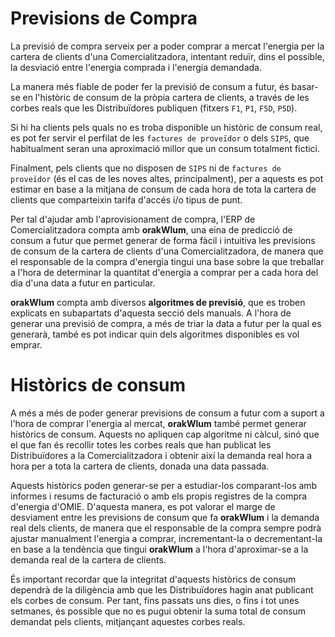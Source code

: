 # Previsions de Compra

La previsió de compra serveix per a poder comprar a mercat l'energia per la cartera de clients d'una Comercialitzadora,
intentant reduïr, dins el possible, la desviació entre l'energia comprada i l'energia demandada.

La manera més fiable de poder fer la previsió de consum a futur, és basar-se en l'històric de consum de la pròpia cartera
de clients, a través de les corbes reals que les Distribuïdores publiquen (fitxers `F1`, `P1`, `F5D`, `P5D`).

Si hi ha clients pels quals no es troba disponible un històric de consum real, es pot fer servir el perfilat de les `factures
de proveïdor` o dels `SIPS`, que habitualment seran una aproximació millor que un consum totalment fictici.

Finalment, pels clients que no disposen de `SIPS` ni de `factures de proveïdor` (és el cas de les noves altes, principalment), 
per a aquests es pot estimar en base a la mitjana de consum de cada hora de tota la cartera de clients que comparteixin 
tarifa d'accés i/o tipus de punt.

Per tal d'ajudar amb l'aprovisionament de compra, l'ERP de Comercialitzadora compta amb **orakWlum**, una eina de predicció
de consum a futur que permet generar de forma fàcil i intuitiva les previsions de consum de la cartera de clients d'una
Comercialitzadora, de manera que el responsable de la compra d'energia tingui una base sobre la que treballar a l'hora de
determinar la quantitat d'energia a comprar per a cada hora del dia d'una data a futur en particular.

**orakWlum** compta amb diversos **algoritmes de previsió**, que es troben explicats en subapartats d'aquesta secció dels 
manuals. A l'hora de generar una previsió de compra, a més de triar la data a futur per la qual es generarà, també es pot
indicar quin dels algoritmes disponibles es vol emprar.

# Històrics de consum

A més a més de poder generar previsions de consum a futur com a suport a l'hora de comprar l'energia al mercat, **orakWlum**
també permet generar històrics de consum. Aquests no apliquen cap algoritme ni càlcul, sinó que el que fan és recollir 
totes les corbes reals que han publicat les Distribuïdores a la Comercialitzadora i obtenir així la demanda real hora a hora
per a tota la cartera de clients, donada una data passada.

Aquests històrics poden generar-se per a estudiar-los comparant-los amb informes i resums de facturació o amb els propis
registres de la compra d'energia d'OMIE. D'aquesta manera, es pot valorar el marge de desviament entre les previsions de
consum que fa **orakWlum** i la demanda real dels clients, de manera que el responsable de la compra sempre podrà ajustar
manualment l'energia a comprar, incrementant-la o decrementant-la en base a la tendència que tingui **orakWlum** a l'hora
d'aproximar-se a la demanda real de la cartera de clients.

És important recordar que la integritat d'aquests històrics de consum dependrà de la diligència amb que les Distribuïdores
hagin anat publicant els corbes de consum. Per tant, fins passats uns dies, o fins i tot unes setmanes, és possible que no
es pugui obtenir la suma total de consum demandat pels clients, mitjançant aquestes corbes reals.
